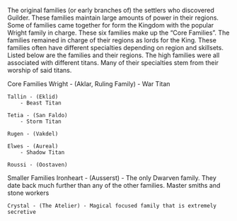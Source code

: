 The original families (or early branches of) the settlers who discovered Guilder. These families maintain large amounts of power in their regions. Some of families came together for form the Kingdom with the popular Wright family in charge. These six families make up the “Core Families”. The families remained in charge of their regions as lords for the King. These families often have different specialties depending on region and skillsets. Listed below are the families and their regions. The high families were all associated with different titans. Many of their specialties stem from their worship of said titans.

Core Families
	Wright - (Aklar, Ruling Family)
		- War Titan
	
	Tallin - (Eklid)
		- Beast Titan
	
	Tetia - (San Faldo) 
		- Storm Titan
	
	Rugen - (Vakdel)
	
	Elwes - (Aureal)
		- Shadow Titan
	
	Roussi - (Oostaven)

Smaller Families
	Ironheart - (Ausserst) - The only Dwarven family. They date back much further than any of the other families. Master smiths and stone workers
	
	Crystal - (The Atelier) - Magical focused family that is extremely secretive





